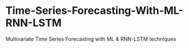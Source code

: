 # Time-Series-Forecasting-With-ML-RNN-LSTM
Multivariate Time Series Forecasting with ML &amp; RNN-LSTM techniques
